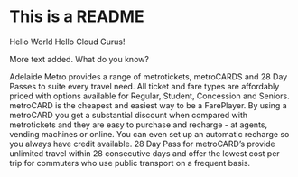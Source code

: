 # This is a README
Hello World
Hello Cloud Gurus!

More text added.  What do you know?

Adelaide Metro provides a range of metrotickets, metroCARDS and 28 Day Passes to suite every travel need.
All ticket and fare types are affordably priced with options available for Regular, Student, Concession and Seniors.
metroCARD is the cheapest and easiest way to be a FarePlayer. By using a metroCARD you get  a substantial discount when compared with  metrotickets  and they are  easy to purchase and recharge - at agents, vending machines or online.  You can even set up  an automatic recharge   so you always have credit available.
28 Day Pass for metroCARD’s provide unlimited travel within 28 consecutive days and offer the lowest cost per trip for commuters who use public transport on a frequent basis.



